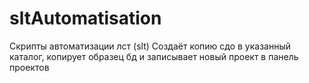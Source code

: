 # sltAutomatisation
Скрипты автоматизации лст (slt) 
Создаёт копию сдо в указанный каталог, копирует образец бд и записывает новый проект в панель проектов

